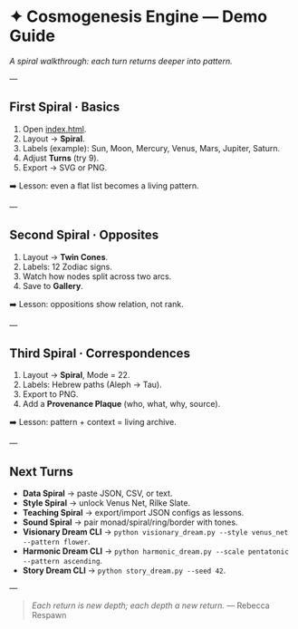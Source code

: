 # ✦ Cosmogenesis Engine — Demo Guide

*A spiral walkthrough: each turn returns deeper into pattern.*

—

## First Spiral · Basics
1. Open [index.html](../index.html).
2. Layout → **Spiral**.
3. Labels (example): Sun, Moon, Mercury, Venus, Mars, Jupiter, Saturn.
4. Adjust **Turns** (try 9).
5. Export → SVG or PNG.

➡️ Lesson: even a flat list becomes a living pattern.

—

## Second Spiral · Opposites
1. Layout → **Twin Cones**.
2. Labels: 12 Zodiac signs.
3. Watch how nodes split across two arcs.
4. Save to **Gallery**.

➡️ Lesson: oppositions show relation, not rank.

—

## Third Spiral · Correspondences
1. Layout → **Spiral**, Mode = 22.
2. Labels: Hebrew paths (Aleph → Tau).
3. Export to PNG.
4. Add a **Provenance Plaque** (who, what, why, source).

➡️ Lesson: pattern + context = living archive.

—

## Next Turns
- **Data Spiral** → paste JSON, CSV, or text.
- **Style Spiral** → unlock Venus Net, Rilke Slate.
- **Teaching Spiral** → export/import JSON configs as lessons.
- **Sound Spiral** → pair monad/spiral/ring/border with tones.
- **Visionary Dream CLI** → `python visionary_dream.py --style venus_net --pattern flower`.
- **Harmonic Dream CLI** → `python harmonic_dream.py --scale pentatonic --pattern ascending`.
- **Story Dream CLI** → `python story_dream.py --seed 42`.

—

> *Each return is new depth; each depth a new return.*
> — Rebecca Respawn

